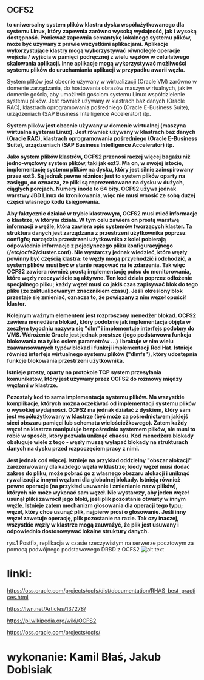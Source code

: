 ## OCFS2
**to uniwersalny system plików klastra dysku współużytkowanego dla systemu Linux, który zapewnia zarówno wysoką wydajność, jak i wysoką dostępność. Ponieważ zapewnia semantykę lokalnego systemu plików, może być używany z prawie wszystkimi aplikacjami. Aplikacje wykorzystujące klastry mogą wykorzystywać równoległe operacje wejścia / wyjścia w pamięci podręcznej z wielu węzłów w celu łatwego skalowania aplikacji. Inne aplikacje mogą wykorzystywać możliwości systemu plików do uruchamiania aplikacji w przypadku awarii węzła.**

System plików jest obecnie używany w wirtualizacji (Oracle VM) zarówno w domenie zarządzania, do hostowania obrazów maszyn wirtualnych, jak iw domenie gościa, aby umożliwić gościom systemu Linux współdzielenie systemu plików. Jest również używany w klastrach baz danych (Oracle RAC), klastrach oprogramowania pośredniego (Oracle E-Business Suite), urządzeniach (SAP Business Intelligence Accelerator) itp.

**System plików jest obecnie używany w domenie wirtualnej (maszyna wirtualna systemu Linux). Jest również używany w klastrach baz danych (Oracle RAC), klastrach oprogramowania pośredniego (Oracle E-Business Suite), urządzeniach (SAP Business Intelligence Accelerator) itp.**
 
**Jako system plików klastrów, OCFS2 przenosi raczej więcej bagażu niż jedno-węzłowy system plików, taki jak ext3. 
Ma on, w swojej istocie, implementację systemu plików na dysku, który jest silnie zainspirowany przez ext3. 
Są jednak pewne różnice: jest to system plików oparty na zasięgu, co oznacza, że pliki są reprezentowane na dysku w dużych, ciągłych porcjach. Numery inode to 64 bity. OCFS2 używa jednak warstwy JBD Linux do kronikowania, więc nie musi wnosić ze sobą dużej części własnego kodu księgowania.**

**Aby faktycznie działać w trybie klastrowym, OCFS2 musi mieć informacje o klastrze, w którym działa. W tym celu zawiera on prostą warstwę informacji o węźle, która zawiera opis systemów tworzących klaster. Ta struktura danych jest zarządzana z przestrzeni użytkownika poprzez configfs; narzędzia przestrzeni użytkownika z kolei pobierają odpowiednie informacje z pojedynczego pliku konfiguracyjnego (/etc/ocfs2/cluster.conf). Nie wystarczy jednak wiedzieć, które węzły powinny być częścią klastra: te węzły mogą przychodzić i odchodzić, a system plików musi być w stanie reagować na te zdarzenia. Tak więc OCFS2 zawiera również prostą implementację pulsu do monitorowania, które węzły rzeczywiście są aktywne. Ten kod działa poprzez odłożenie specjalnego pliku; każdy węzeł musi co jakiś czas zapisywać blok do tego pliku (ze zaktualizowanym znacznikiem czasu). Jeśli określony blok przestaje się zmieniać, oznacza to, że powiązany z nim węzeł opuścił klaster.**

**Kolejnym ważnym elementem jest rozproszony menedżer blokad. OCFS2 zawiera menedżera blokad, który podobnie jak implementacja objęta w zeszłym tygodniu nazywa się "dlm" i implementuje interfejs podobny do VMS. Wdrożenie Oracle jest jednak prostsze (jego podstawowa funkcja blokowania ma tylko osiem parametrów ...) i brakuje w nim wielu zaawansowanych typów blokad i funkcji implementacji Red Hat. Istnieje również interfejs wirtualnego systemu plików ("dlmfs"), który udostępnia funkcje blokowania przestrzeni użytkownika.**

**Istnieje prosty, oparty na protokole TCP system przesyłania komunikatów, który jest używany przez OCFS2 do rozmowy między węzłami w klastrze.**

**Pozostały kod to sama implementacja systemu plików. Ma wszystkie komplikacje, których można oczekiwać od implementacji systemu plików o wysokiej wydajności. OCFS2 ma jednak działać z dyskiem, który sam jest współużytkowany w klastrze (być może za pośrednictwem jakiejś sieci obszaru pamięci lub schematu wielościeżkowego). Zatem każdy węzeł na klastrze manipuluje bezpośrednio systemem plików, ale musi to robić w sposób, który pozwala uniknąć chaosu. Kod menedżera blokady obsługuje wiele z tego - węzły muszą wyłapać blokady na strukturach danych na dysku przed rozpoczęciem pracy z nimi.**

**Jest jednak coś więcej. Istnieje na przykład oddzielny "obszar alokacji" zarezerwowany dla każdego węzła w klastrze; kiedy węzeł musi dodać zakres do pliku, może pobrać go z własnego obszaru alokacji i uniknąć rywalizacji z innymi węzłami dla globalnej blokady. Istnieją również pewne operacje (na przykład usuwanie i zmienianie nazw plików), których nie może wykonać sam węzeł. Nie wystarczy, aby jeden węzeł usunął plik i zawrócił jego bloki, jeśli plik pozostanie otwarty w innym węźle. Istnieje zatem mechanizm głosowania dla operacji tego typu; węzeł, który chce usunąć plik, najpierw prosi o głosowanie. Jeśli inny węzeł zawetuje operację, plik pozostanie na razie. Tak czy inaczej, wszystkie węzły w klastrze mogą zauważyć, że plik jest usuwany i odpowiednio dostosowywać lokalne struktury danych.**

rys.1 Postfix, replikacja w czasie rzeczywistym na serwerze pocztowym za pomocą podwójnego podstawowego DRBD z OCFS2
![alt text](https://www.kutukupret.com/wp-content/uploads/2011/06/Postfix-drbd-ocfs2.png)

# linki:

https://oss.oracle.com/projects/ocfs/dist/documentation/RHAS_best_practices.html

https://lwn.net/Articles/137278/

https://pl.wikipedia.org/wiki/OCFS2

https://oss.oracle.com/projects/ocfs/

# wykonanie: Kamil Błaś, Jakub Dobisiak
